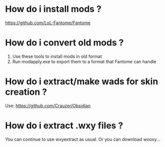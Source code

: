 # How do i install mods ?
 https://github.com/LoL-Fantome/Fantome  
 
# How do i convert old mods ?
 1. Use these tools to install mods in old format 
 2. Run modapply.exe to export them to a format that Fantome can handle 
 
# How do i extract/make wads for skin creation ?
 Use: https://github.com/Crauzer/Obsidian 

# How do i extract .wxy files ?
 You can continue to use wxyextract as usual. 
 Or you can download wooxy...
